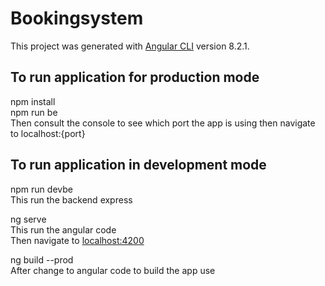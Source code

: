 # Bookingsystem

This project was generated with [Angular CLI](https://github.com/angular/angular-cli) version 8.2.1.

## To run application for production mode
npm install
<br>npm run be
<br>Then consult the console to see which port the app is using then navigate to localhost:{port}

## To run application in development mode
npm run devbe
<br>This run the backend express

ng serve
<br>This run the angular code
<br>Then navigate to <a href="http://localhost:4200">localhost:4200</a>

ng build --prod
<br>After change to angular code to build the app use

